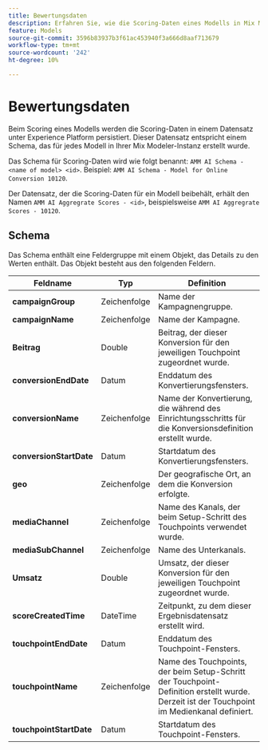 ```yaml
---
title: Bewertungsdaten
description: Erfahren Sie, wie die Scoring-Daten eines Modells in Mix Modeler beibehalten werden.
feature: Models
source-git-commit: 3596b83937b3f61ac453940f3a666d8aaf713679
workflow-type: tm+mt
source-wordcount: '242'
ht-degree: 10%

---
```



# Bewertungsdaten

Beim Scoring eines Modells werden die Scoring-Daten in einem Datensatz unter Experience Platform persistiert. Dieser Datensatz entspricht einem Schema, das für jedes Modell in Ihrer Mix Modeler-Instanz erstellt wurde.

Das Schema für Scoring-Daten wird wie folgt benannt: `AMM AI Schema - <name of model> <id>`. Beispiel: `AMM AI Schema - Model for Online Conversion 10120`.

Der Datensatz, der die Scoring-Daten für ein Modell beibehält, erhält den Namen `AMM AI Aggregrate Scores - <id>`, beispielsweise `AMM AI Aggregrate Scores - 10120`.


## Schema

Das Schema enthält eine Feldergruppe mit einem Objekt, das Details zu den Werten enthält. Das Objekt besteht aus den folgenden Feldern.

| Feldname | Typ | Definition |
|---|---|---|
| **campaignGroup** | Zeichenfolge | Name der Kampagnengruppe. |
| **campaignName** | Zeichenfolge | Name der Kampagne. |
| **Beitrag** | Double | Beitrag, der dieser Konversion für den jeweiligen Touchpoint zugeordnet wurde. |
| **conversionEndDate** | Datum | Enddatum des Konvertierungsfensters. |
| **conversionName** | Zeichenfolge | Name der Konvertierung, die während des Einrichtungsschritts für die Konversionsdefinition erstellt wurde. |
| **conversionStartDate** | Datum | Startdatum des Konvertierungsfensters. |
| **geo** | Zeichenfolge | Der geografische Ort, an dem die Konversion erfolgte. |
| **mediaChannel** | Zeichenfolge | Name des Kanals, der beim Setup-Schritt des Touchpoints verwendet wurde. |
| **mediaSubChannel** | Zeichenfolge | Name des Unterkanals. |
| **Umsatz** | Double | Umsatz, der dieser Konversion für den jeweiligen Touchpoint zugeordnet wurde. |
| **scoreCreatedTime** | DateTime | Zeitpunkt, zu dem dieser Ergebnisdatensatz erstellt wird. |
| **touchpointEndDate** | Datum | Enddatum des Touchpoint-Fensters. |
| **touchpointName** | Zeichenfolge | Name des Touchpoints, der beim Setup-Schritt der Touchpoint-Definition erstellt wurde. Derzeit ist der Touchpoint im Medienkanal definiert. |
| **touchpointStartDate** | Datum | Startdatum des Touchpoint-Fensters. |

